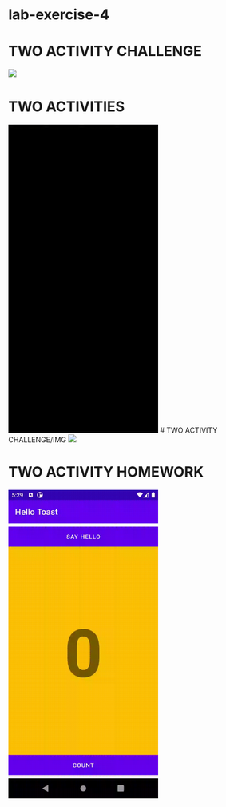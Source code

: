 # lab-exercise-4

# TWO ACTIVITY CHALLENGE
<img width="300" src = "LAB4/Two.activity.challenge/twoactivitychallenge.gif"/>

# TWO ACTIVITIES
<img width="300" src = "LAB4/Two.activity/twoactivities.gif"/>
# TWO ACTIVITY CHALLENGE/IMG
<img width="300" src = "LAB4/Two.activity/twoactivitieschallenge.gif"/>

# TWO ACTIVITY HOMEWORK
<img width="300" src = "LAB4/Twoactivityhomework/twoactivityhomework.gif"/>

